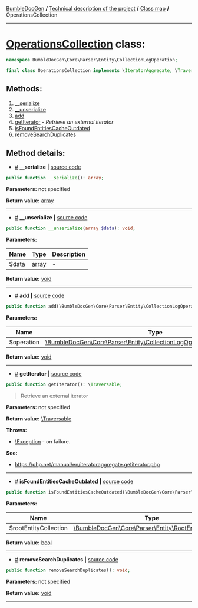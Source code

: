<!-- {% raw %} -->
<embed> <a href="/docs/readme.md">BumbleDocGen</a> <b>/</b> <a href="/docs/tech/readme.md">Technical description of the project</a> <b>/</b> <a href="/docs/tech/map.md">Class map</a> <b>/</b> OperationsCollection<hr> </embed>

<h1>
    <a href="https://github.com/bumble-tech/bumble-doc-gen/blob/master/src/Core/Parser/Entity/CollectionLogOperation/OperationsCollection.php#L9">OperationsCollection</a> class:
</h1>





```php
namespace BumbleDocGen\Core\Parser\Entity\CollectionLogOperation;

final class OperationsCollection implements \IteratorAggregate, \Traversable
```









<h2>Methods:</h2>

<ol>
<li>
    <a href="#m-serialize">__serialize</a>
    </li>
<li>
    <a href="#m-unserialize">__unserialize</a>
    </li>
<li>
    <a href="#madd">add</a>
    </li>
<li>
    <a href="#mgetiterator">getIterator</a>
    - <i>Retrieve an external iterator</i></li>
<li>
    <a href="#misfoundentitiescacheoutdated">isFoundEntitiesCacheOutdated</a>
    </li>
<li>
    <a href="#mremovesearchduplicates">removeSearchDuplicates</a>
    </li>
</ol>







<h2>Method details:</h2>

<div class='method_description-block'>

<ul>
<li><a name="m-serialize" href="#m-serialize">#</a>
 <b>__serialize</b>
    <b>|</b> <a href="https://github.com/bumble-tech/bumble-doc-gen/blob/master/src/Core/Parser/Entity/CollectionLogOperation/OperationsCollection.php#L130">source code</a></li>
</ul>

```php
public function __serialize(): array;
```



<b>Parameters:</b> not specified

<b>Return value:</b> <a href='https://www.php.net/manual/en/language.types.array.php'>array</a>


</div>
<hr>
<div class='method_description-block'>

<ul>
<li><a name="m-unserialize" href="#m-unserialize">#</a>
 <b>__unserialize</b>
    <b>|</b> <a href="https://github.com/bumble-tech/bumble-doc-gen/blob/master/src/Core/Parser/Entity/CollectionLogOperation/OperationsCollection.php#L137">source code</a></li>
</ul>

```php
public function __unserialize(array $data): void;
```



<b>Parameters:</b>

<table>
    <thead>
    <tr>
        <th>Name</th>
        <th>Type</th>
        <th>Description</th>
    </tr>
    </thead>
    <tbody>
            <tr>
            <td>$data</td>
            <td><a href='https://www.php.net/manual/en/language.types.array.php'>array</a></td>
            <td>-</td>
        </tr>
        </tbody>
</table>

<b>Return value:</b> <a href='https://www.php.net/manual/en/language.types.void.php'>void</a>


</div>
<hr>
<div class='method_description-block'>

<ul>
<li><a name="madd" href="#madd">#</a>
 <b>add</b>
    <b>|</b> <a href="https://github.com/bumble-tech/bumble-doc-gen/blob/master/src/Core/Parser/Entity/CollectionLogOperation/OperationsCollection.php#L22">source code</a></li>
</ul>

```php
public function add(\BumbleDocGen\Core\Parser\Entity\CollectionLogOperation\OperationInterface $operation): void;
```



<b>Parameters:</b>

<table>
    <thead>
    <tr>
        <th>Name</th>
        <th>Type</th>
        <th>Description</th>
    </tr>
    </thead>
    <tbody>
            <tr>
            <td>$operation</td>
            <td><a href='https://github.com/bumble-tech/bumble-doc-gen/blob/master/src/Core/Parser/Entity/CollectionLogOperation/OperationInterface.php'>\BumbleDocGen\Core\Parser\Entity\CollectionLogOperation\OperationInterface</a></td>
            <td>-</td>
        </tr>
        </tbody>
</table>

<b>Return value:</b> <a href='https://www.php.net/manual/en/language.types.void.php'>void</a>


</div>
<hr>
<div class='method_description-block'>

<ul>
<li><a name="mgetiterator" href="#mgetiterator">#</a>
 <b>getIterator</b>
    <b>|</b> <a href="https://github.com/bumble-tech/bumble-doc-gen/blob/master/src/Core/Parser/Entity/CollectionLogOperation/OperationsCollection.php#L17">source code</a></li>
</ul>

```php
public function getIterator(): \Traversable;
```

<blockquote>Retrieve an external iterator</blockquote>

<b>Parameters:</b> not specified

<b>Return value:</b> <a href='https://www.php.net/manual/en/class.traversable.php'>\Traversable</a>


<b>Throws:</b>
<ul>
<li>
    <a href="https://www.php.net/manual/en/class.exception.php">\Exception</a> - on failure. </li>

</ul>


<b>See:</b>
<ul>
    <li>
        <a href="https://php.net/manual/en/iteratoraggregate.getiterator.php">https://php.net/manual/en/iteratoraggregate.getiterator.php</a>    </li>
</ul>
</div>
<hr>
<div class='method_description-block'>

<ul>
<li><a name="misfoundentitiescacheoutdated" href="#misfoundentitiescacheoutdated">#</a>
 <b>isFoundEntitiesCacheOutdated</b>
    <b>|</b> <a href="https://github.com/bumble-tech/bumble-doc-gen/blob/master/src/Core/Parser/Entity/CollectionLogOperation/OperationsCollection.php#L78">source code</a></li>
</ul>

```php
public function isFoundEntitiesCacheOutdated(\BumbleDocGen\Core\Parser\Entity\RootEntityCollection $rootEntityCollection): bool;
```



<b>Parameters:</b>

<table>
    <thead>
    <tr>
        <th>Name</th>
        <th>Type</th>
        <th>Description</th>
    </tr>
    </thead>
    <tbody>
            <tr>
            <td>$rootEntityCollection</td>
            <td><a href='https://github.com/bumble-tech/bumble-doc-gen/blob/master/src/Core/Parser/Entity/RootEntityCollection.php'>\BumbleDocGen\Core\Parser\Entity\RootEntityCollection</a></td>
            <td>-</td>
        </tr>
        </tbody>
</table>

<b>Return value:</b> <a href='https://www.php.net/manual/en/language.types.boolean.php'>bool</a>


</div>
<hr>
<div class='method_description-block'>

<ul>
<li><a name="mremovesearchduplicates" href="#mremovesearchduplicates">#</a>
 <b>removeSearchDuplicates</b>
    <b>|</b> <a href="https://github.com/bumble-tech/bumble-doc-gen/blob/master/src/Core/Parser/Entity/CollectionLogOperation/OperationsCollection.php#L35">source code</a></li>
</ul>

```php
public function removeSearchDuplicates(): void;
```



<b>Parameters:</b> not specified

<b>Return value:</b> <a href='https://www.php.net/manual/en/language.types.void.php'>void</a>


</div>
<hr>

<!-- {% endraw %} -->